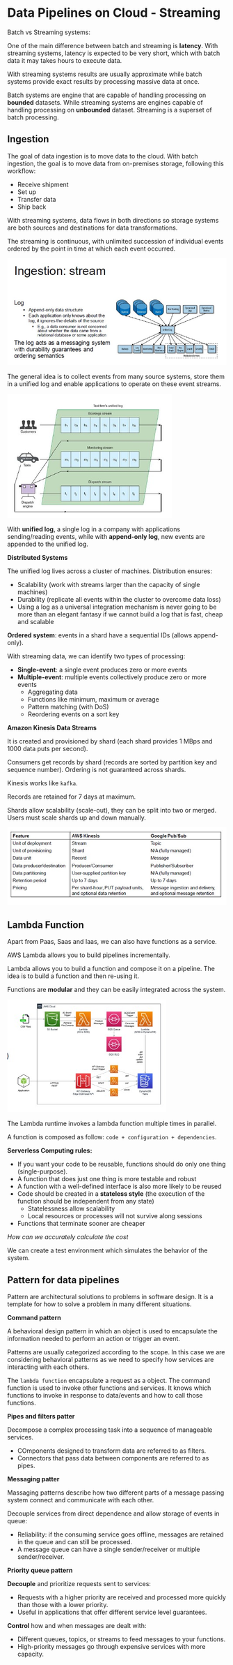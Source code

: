 # Data Pipelines on Cloud - Streaming

Batch vs Streaming systems:

One of the main difference between batch and streaming is **latency**. With streaming systems, latency is expected to be very short, which with batch data it may takes hours to execute data.

With streaming systems results are usually approximate while batch systems provide exact results by processing massive data at once.

Batch systems are engine that are capable of handling processing on **bounded** datasets.
While streaming systems are engines capable of handling processing on **unbounded** dataset.
Streaming is a superset of batch processing.

## Ingestion

The goal of data ingestion is to move data to the cloud.
With batch ingestion, the goal is to move data from on-premises storage, following this workflow:

- Receive shipment
- Set up
- Transfer data
- Ship back

With streaming systems, data flows in both directions so storage systems are both sources and destinations for data transformations.

The streaming is continuous, with unlimited succession of individual events ordered by the point in time at which each event occurred.

![](log.jpg)

The general idea is to collect events from many source systems, store them in a unified log and enable applications to operate on these event streams.

![](unified.jpg)

With **unified log**, a single log in a company with applications sending/reading events, while with **append-only log**, new events are appended to the unified log.

**Distributed Systems**

The unified log lives across a cluster of machines.
Distribution ensures:

- Scalability (work with streams larger than the capacity of single machines)
- Durability (replicate all events within the cluster to overcome data loss)
- Using a log as a universal integration mechanism is never going to be more than an elegant fantasy if we cannot build a log that is fast, cheap and scalable

**Ordered system**: events in a shard have a sequential IDs (allows append-only).

With streaming data, we can identify two types of processing:

- **Single-event**: a single event produces zero or more events
- **Multiple-event**: multiple events collectively produce zero or more events
    - Aggregating data
    - Functions like minimum, maximum or average
    - Pattern matching (with DoS)
    - Reordering events on a sort key

**Amazon Kinesis Data Streams**

It is created and provisioned by shard (each shard provides 1 MBps and 1000 data puts per second).

Consumers get records by shard (records are sorted by partition key and sequence number). Ordering is not guaranteed across shards.

Kinesis works like `kafka`.

Records are retained for 7 days at maximum.

Shards allow scalability (scale-out), they can be split into two or merged.
Users must scale shards up and down manually.

![](shard.jpg)

## Lambda Function

Apart from Paas, Saas and Iaas, we can also have functions as a service.

AWS Lambda allows you to build pipelines incrementally.

Lambda allows you to build a function and compose it on a pipeline. The idea is to build a function and then re-using it.

Functions are **modular** and they can be easily integrated across the system. 

![](lambda.jpg)

The Lambda runtime invokes a lambda function multiple times in parallel. 

A function is composed as follow: `code + configuration + dependencies`.

**Serverless Computing rules:**

- If you want your code to be reusable, functions should do only one thing (single-purpose).
- A function that does just one thing is more testable and robust
- A function with a well-defined interface is also more likely to be reused
- Code should be created in a **stateless style** (the execution of the function should be independent from any state)
    - Statelessness allow scalability
    - Local resources or processes will not survive along sessions
- Functions that terminate sooner are cheaper

*How can we accurately calculate the cost*

We can create a test environment which simulates the behavior of the system.

## Pattern for data pipelines

Pattern are architectural solutions to problems in software design. It is a template for how to solve a problem in many different situations.

**Command pattern**

A behavioral design pattern in which an object is used to encapsulate the information needed to perform an action or trigger an event.

Patterns are usually categorized according to the scope. In this case we are considering behavioral patterns as we need to specify how services are interacting with each others.

The `lambda function` encapsulate a request as a object. The command function is used to invoke other functions and services. It knows which functions to invoke in response to data/events and how to call those functions.

**Pipes and filters patter**

Decompose a complex processing task into a sequence of manageable services.

- COmponents designed to transform data are referred to as filters.
- Connectors that pass data between components are referred to as pipes.

**Messaging patter**

Massaging patterns describe how two different parts of a message passing system connect and communicate with each other.

Decouple services from direct dependence and allow storage of events in queue:

- Reliability: if the consuming service goes offline, messages are retained in the queue and can still be processed.
- A message queue can have a single sender/receiver or multiple sender/receiver.

**Priority queue pattern**

**Decouple** and prioritize requests sent to services:

- Requests with a higher priority are received and processed more quickly than those with a lower priority.
- Useful in applications that offer different service level guarantees.

**Control** how and when messages are dealt with:

- Different queues, topics, or streams to feed messages to your functions.
- High-priority messages go through expensive services with more capacity.